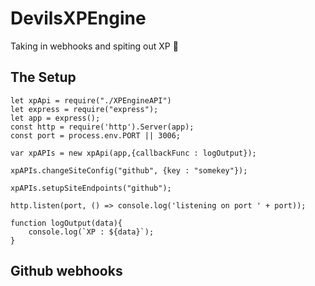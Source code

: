 # DevilsXPEngine

Taking in webhooks and spiting out XP :tada:

## The Setup



```
let xpApi = require("./XPEngineAPI")
let express = require("express");
let app = express();
const http = require('http').Server(app);
const port = process.env.PORT || 3006;

var xpAPIs = new xpApi(app,{callbackFunc : logOutput});

xpAPIs.changeSiteConfig("github", {key : "somekey"});

xpAPIs.setupSiteEndpoints("github");

http.listen(port, () => console.log('listening on port ' + port));

function logOutput(data){
    console.log(`XP : ${data}`);
}

```

## Github webhooks


